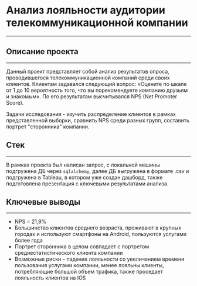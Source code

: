 # Анализ лояльности аудитории телекоммуникационной компании
______

## Описание проекта
__________________________________________________________________
Данный проект представляет собой анализ результатов опроса, проводившегося телекоммуникационной компаний среди своих клиентов. Клиентам задавался следующий вопрос: «Оцените по шкале от 1 до 10 вероятность того, что вы порекомендуете компанию друзьям и знакомым». По его результатам высчитывался NPS (Net Promoter Score).

Задачи исследования - изучить распределение клиентов в рамках представленной выборки, сравнить NPS среди разных групп, составить портрет "сторонника" компании.

## Стек
__________________________________________________________________

В рамках проекта был написан запрос, с локальной машины подгружена ДБ через `sqlalchemy`, далее ДБ выгружена в формате .csv и подгружена в Tableau, в котором уже создан дашборд, также подготовлена презентация с ключевыми результатами анализа.

## Ключевые выводы
-------
- NPS = 21,9%
- Большинство клиентов среднего возраста, проживают в крупных городах и используют смартфоны на Android, пользуются услугами более года
- Портрет сторонника в целом совпадает с портретом среднестатистического клиента компании
- Возможные риски – падение лояльности со увеличением времени пользования услугами компании, менее лояльны клиенты, потребляющие большой объем трафика, также проседает лояльность клиентов на IOS
